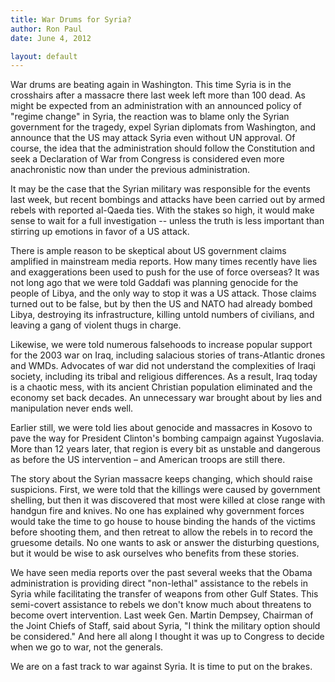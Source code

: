 ```yaml
---
title: War Drums for Syria?
author: Ron Paul
date: June 4, 2012

layout: default
---
```


War drums are beating again in Washington. This time Syria is in the
crosshairs after a massacre there last week left more than 100 dead. As
might be expected from an administration with an announced policy of
"regime change" in Syria, the reaction was to blame only the Syrian
government for the tragedy, expel Syrian diplomats from Washington, and
announce that the US may attack Syria even without UN approval. Of
course, the idea that the administration should follow the Constitution
and seek a Declaration of War from Congress is considered even more
anachronistic now than under the previous administration.

It may be the case that the Syrian military was responsible for the
events last week, but recent bombings and attacks have been carried out
by armed rebels with reported al-Qaeda ties. With the stakes so high, it
would make sense to wait for a full investigation -- unless the truth is
less important than stirring up emotions in favor of a US attack.

There is ample reason to be skeptical about US government claims
amplified in mainstream media reports. How many times recently have lies
and exaggerations been used to push for the use of force overseas? It
was not long ago that we were told Gaddafi was planning genocide for the
people of Libya, and the only way to stop it was a US attack. Those
claims turned out to be false, but by then the US and NATO had already
bombed Libya, destroying its infrastructure, killing untold numbers of
civilians, and leaving a gang of violent thugs in charge.

Likewise, we were told numerous falsehoods to increase popular support
for the 2003 war on Iraq, including salacious stories of trans-Atlantic
drones and WMDs. Advocates of war did not understand the complexities of
Iraqi society, including its tribal and religious differences. As a
result, Iraq today is a chaotic mess, with its ancient Christian
population eliminated and the economy set back decades. An unnecessary
war brought about by lies and manipulation never ends well.

Earlier still, we were told lies about genocide and massacres in Kosovo
to pave the way for President Clinton's bombing campaign against
Yugoslavia. More than 12 years later, that region is every bit as
unstable and dangerous as before the US intervention – and American
troops are still there.

The story about the Syrian massacre keeps changing, which should raise
suspicions. First, we were told that the killings were caused by
government shelling, but then it was discovered that most were killed at
close range with handgun fire and knives. No one has explained why
government forces would take the time to go house to house binding the
hands of the victims before shooting them, and then retreat to allow the
rebels in to record the gruesome details. No one wants to ask or answer
the disturbing questions, but it would be wise to ask ourselves who
benefits from these stories.

We have seen media reports over the past several weeks that the Obama
administration is providing direct "non-lethal" assistance to the rebels
in Syria while facilitating the transfer of weapons from other Gulf
States. This semi-covert assistance to rebels we don't know much about
threatens to become overt intervention. Last week Gen. Martin Dempsey,
Chairman of the Joint Chiefs of Staff, said about Syria, "I think the
military option should be considered." And here all along I thought it
was up to Congress to decide when we go to war, not the generals.

We are on a fast track to war against Syria. It is time to put on the
brakes.

